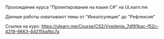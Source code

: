 Прохождение курса "Проектирование на языке C#" на ULearn.me

Данные работы охватывают темы от "Инкапсуляция" до "Рефлексия"

Ссылка на курс: https://ulearn.me/Course/CS2/Vvedenie_7df81bac-f52c-4219-8663-4d215bafbc7a
